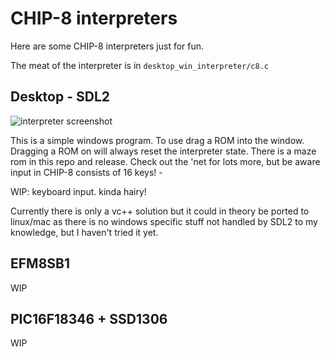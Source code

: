 # CHIP-8 interpreters
Here are some CHIP-8 interpreters just for fun.

The meat of the interpreter is in `desktop_win_interpreter/c8.c`

## Desktop - SDL2
![interpreter screenshot](https://media.dexterhaslem.com/c8interpreter_desktop.png)

This is a simple windows program. To use drag a ROM into the window.
Dragging a ROM on will always reset the interpreter state. 
There is a maze rom in this repo and release. Check out the 'net for 
lots more, but be aware input in CHIP-8 consists of 16 keys! -

WIP: keyboard input. kinda hairy!

Currently there is only a vc++ solution but it could in theory 
be ported to linux/mac as there is no windows specific stuff not
handled by SDL2 to my knowledge, but I haven't tried it yet.



## EFM8SB1
WIP


## PIC16F18346 + SSD1306
WIP